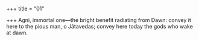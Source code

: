 +++
title = "01"

+++
Agni, immortal one—the bright benefit radiating from Dawn:
convey it here to the pious man, o Jātavedas; convey here today the gods  who wake at dawn.